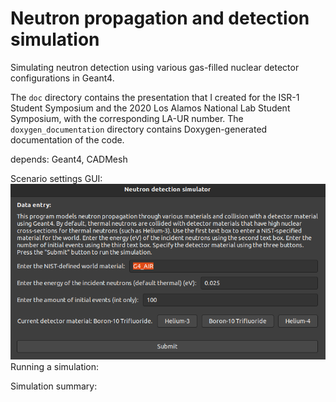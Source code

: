 # Neutron propagation and detection simulation
Simulating neutron detection using various gas-filled nuclear detector configurations in Geant4.

The ```doc``` directory contains the presentation that I created for the ISR-1 Student Symposium and the 2020 Los Alamos National Lab Student Symposium, with the corresponding LA-UR number. The ```doxygen_documentation``` directory contains Doxygen-generated documentation of the code. 

depends: Geant4, CADMesh

Scenario settings GUI:
![alt text](https://github.com/o-oconnell/neutron_detection_simulation/blob/master/doc/neutron1.png?raw=true)
Running a simulation:

Simulation summary:

